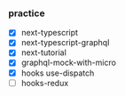 ### practice
- [x] next-typescript
- [x] next-typescript-graphql
- [x] next-tutorial
- [x] graphql-mock-with-micro
- [x] hooks use-dispatch
- [ ] hooks-redux